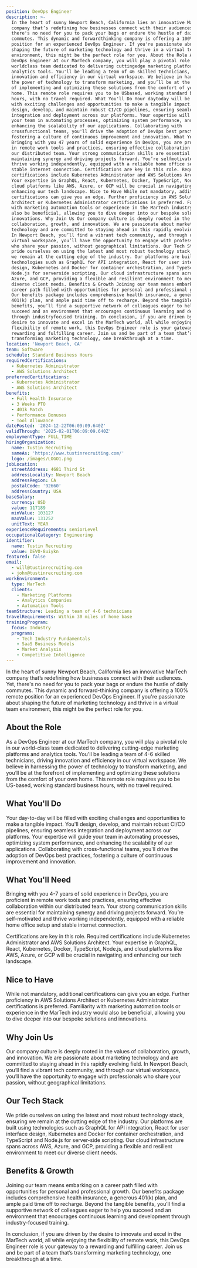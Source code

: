 ```yaml
---
position: DevOps Engineer
description: >-
  In the heart of sunny Newport Beach, California lies an innovative MarTech
  company that’s redefining how businesses connect with their audiences. Yet,
  there's no need for you to pack your bags or endure the hustle of daily
  commutes. This dynamic and forwardthinking company is offering a 100% remote
  position for an experienced DevOps Engineer. If you're passionate about
  shaping the future of marketing technology and thrive in a virtual team
  environment, this might be the perfect role for you. About the Role As a
  DevOps Engineer at our MarTech company, you will play a pivotal role in our
  worldclass team dedicated to delivering cuttingedge marketing platforms and
  analytics tools. You'll be leading a team of 46 skilled technicians, driving
  innovation and efficiency in our virtual workspace. We believe in harnessing
  the power of technology to transform marketing, and you’ll be at the forefront
  of implementing and optimizing these solutions from the comfort of your own
  home. This remote role requires you to be USbased, working standard business
  hours, with no travel required. What You'll Do Your daytoday will be filled
  with exciting challenges and opportunities to make a tangible impact. You'll
  design, develop, and maintain robust CI/CD pipelines, ensuring seamless
  integration and deployment across our platforms. Your expertise will guide
  your team in automating processes, optimizing system performance, and
  enhancing the scalability of our applications. Collaborating with
  crossfunctional teams, you'll drive the adoption of DevOps best practices,
  fostering a culture of continuous improvement and innovation. What You'll Need
  Bringing with you 47 years of solid experience in DevOps, you are proficient
  in remote work tools and practices, ensuring effective collaboration within
  our distributed team. Your strong communication skills are essential for
  maintaining synergy and driving projects forward. You’re selfmotivated and
  thrive working independently, equipped with a reliable home office setup and
  stable internet connection. Certifications are key in this role. Required
  certifications include Kubernetes Administrator and AWS Solutions Architect.
  Your expertise in GraphQL, React, Kubernetes, Docker, TypeScript, Node.js, and
  cloud platforms like AWS, Azure, or GCP will be crucial in navigating and
  enhancing our tech landscape. Nice to Have While not mandatory, additional
  certifications can give you an edge. Further proficiency in AWS Solutions
  Architect or Kubernetes Administrator certifications is preferred. Familiarity
  with marketing automation tools or experience in the MarTech industry would
  also be beneficial, allowing you to dive deeper into our bespoke solutions and
  innovations. Why Join Us Our company culture is deeply rooted in the values of
  collaboration, growth, and innovation. We are passionate about marketing
  technology and are committed to staying ahead in this rapidly evolving field.
  In Newport Beach, you’ll find a vibrant tech community, and through our
  virtual workspace, you’ll have the opportunity to engage with professionals
  who share your passion, without geographical limitations. Our Tech Stack We
  pride ourselves on using the latest and most robust technology stack, ensuring
  we remain at the cutting edge of the industry. Our platforms are built using
  technologies such as GraphQL for API integration, React for user interface
  design, Kubernetes and Docker for container orchestration, and TypeScript and
  Node.js for serverside scripting. Our cloud infrastructure spans across AWS,
  Azure, and GCP, providing a flexible and resilient environment to meet our
  diverse client needs. Benefits & Growth Joining our team means embarking on a
  career path filled with opportunities for personal and professional growth.
  Our benefits package includes comprehensive health insurance, a generous
  401(k) plan, and ample paid time off to recharge. Beyond the tangible
  benefits, you’ll find a supportive network of colleagues eager to help you
  succeed and an environment that encourages continuous learning and development
  through industryfocused training. In conclusion, if you are driven by the
  desire to innovate and excel in the MarTech world, all while enjoying the
  flexibility of remote work, this DevOps Engineer role is your gateway to a
  rewarding and fulfilling career. Join us and be part of a team that’s
  transforming marketing technology, one breakthrough at a time.
location: 'Newport Beach, CA'
team: Software
schedule: Standard Business Hours
requiredCertifications:
  - Kubernetes Administrator
  - AWS Solutions Architect
preferredCertifications:
  - Kubernetes Administrator
  - AWS Solutions Architect
benefits:
  - Full Health Insurance
  - 3 Weeks PTO
  - 401k Match
  - Performance Bonuses
  - Tool Allowance
datePosted: '2024-12-22T06:09:09.640Z'
validThrough: '2025-02-01T06:09:09.640Z'
employmentType: FULL_TIME
hiringOrganization:
  name: Tustin Recruiting
  sameAs: 'https://www.tustinrecruiting.com/'
  logo: /images/LOGO1.png
jobLocation:
  streetAddress: 4681 Third St
  addressLocality: Newport Beach
  addressRegion: CA
  postalCode: '92660'
  addressCountry: USA
baseSalary:
  currency: USD
  value: 117189
  minValue: 103127
  maxValue: 131252
  unitText: YEAR
experienceRequirements: seniorLevel
occupationalCategory: Engineering
identifier:
  name: Tustin Recruiting
  value: DEVO-8uiykn
featured: false
email:
  - will@tustinrecruiting.com
  - john@tustinrecruiting.com
workEnvironment:
  type: MarTech
  clients:
    - Marketing Platforms
    - Analytics Companies
    - Automation Tools
teamStructure: Leading a team of 4-6 technicians
travelRequirements: Within 30 miles of home base
trainingProgram:
  focus: Industry
  programs:
    - Tech Industry Fundamentals
    - SaaS Business Models
    - Market Analysis
    - Competitive Intelligence
---
```




In the heart of sunny Newport Beach, California lies an innovative MarTech company that’s redefining how businesses connect with their audiences. Yet, there's no need for you to pack your bags or endure the hustle of daily commutes. This dynamic and forward-thinking company is offering a 100% remote position for an experienced DevOps Engineer. If you're passionate about shaping the future of marketing technology and thrive in a virtual team environment, this might be the perfect role for you.

## About the Role

As a DevOps Engineer at our MarTech company, you will play a pivotal role in our world-class team dedicated to delivering cutting-edge marketing platforms and analytics tools. You'll be leading a team of 4-6 skilled technicians, driving innovation and efficiency in our virtual workspace. We believe in harnessing the power of technology to transform marketing, and you’ll be at the forefront of implementing and optimizing these solutions from the comfort of your own home. This remote role requires you to be US-based, working standard business hours, with no travel required.

## What You'll Do

Your day-to-day will be filled with exciting challenges and opportunities to make a tangible impact. You'll design, develop, and maintain robust CI/CD pipelines, ensuring seamless integration and deployment across our platforms. Your expertise will guide your team in automating processes, optimizing system performance, and enhancing the scalability of our applications. Collaborating with cross-functional teams, you'll drive the adoption of DevOps best practices, fostering a culture of continuous improvement and innovation.

## What You'll Need

Bringing with you 4-7 years of solid experience in DevOps, you are proficient in remote work tools and practices, ensuring effective collaboration within our distributed team. Your strong communication skills are essential for maintaining synergy and driving projects forward. You’re self-motivated and thrive working independently, equipped with a reliable home office setup and stable internet connection.

Certifications are key in this role. Required certifications include Kubernetes Administrator and AWS Solutions Architect. Your expertise in GraphQL, React, Kubernetes, Docker, TypeScript, Node.js, and cloud platforms like AWS, Azure, or GCP will be crucial in navigating and enhancing our tech landscape.

## Nice to Have

While not mandatory, additional certifications can give you an edge. Further proficiency in AWS Solutions Architect or Kubernetes Administrator certifications is preferred. Familiarity with marketing automation tools or experience in the MarTech industry would also be beneficial, allowing you to dive deeper into our bespoke solutions and innovations.

## Why Join Us

Our company culture is deeply rooted in the values of collaboration, growth, and innovation. We are passionate about marketing technology and are committed to staying ahead in this rapidly evolving field. In Newport Beach, you’ll find a vibrant tech community, and through our virtual workspace, you’ll have the opportunity to engage with professionals who share your passion, without geographical limitations.

## Our Tech Stack

We pride ourselves on using the latest and most robust technology stack, ensuring we remain at the cutting edge of the industry. Our platforms are built using technologies such as GraphQL for API integration, React for user interface design, Kubernetes and Docker for container orchestration, and TypeScript and Node.js for server-side scripting. Our cloud infrastructure spans across AWS, Azure, and GCP, providing a flexible and resilient environment to meet our diverse client needs.

## Benefits & Growth

Joining our team means embarking on a career path filled with opportunities for personal and professional growth. Our benefits package includes comprehensive health insurance, a generous 401(k) plan, and ample paid time off to recharge. Beyond the tangible benefits, you’ll find a supportive network of colleagues eager to help you succeed and an environment that encourages continuous learning and development through industry-focused training.

In conclusion, if you are driven by the desire to innovate and excel in the MarTech world, all while enjoying the flexibility of remote work, this DevOps Engineer role is your gateway to a rewarding and fulfilling career. Join us and be part of a team that’s transforming marketing technology, one breakthrough at a time.
